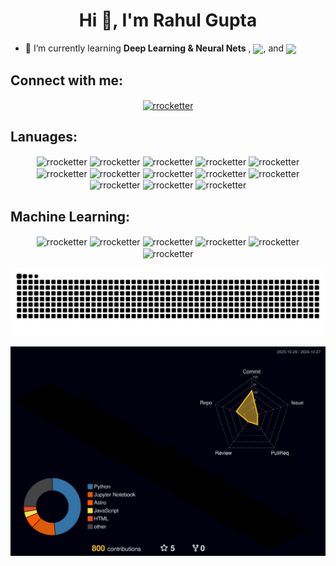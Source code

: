 

<!-- [![Rahul's github activity graph](https://github-readme-activity-graph.vercel.app/graph?username=rrocketter&bg_color=ffcfe9&color=9e4c98&line=9e4c98&point=403d3d&area=true&hide_border=true)]
-->




<!--
**Rrocketter/Rrocketter** is a ✨ _special_ ✨ repository because its `README.md` (this file) appears on your GitHub profile.

Here are some ideas to get you started:

- 🔭 I’m currently working on ...
- 🌱 I’m currently learning ...
- 👯 I’m looking to collaborate on ...
- 🤔 I’m looking for help with ...
- 💬 Ask me about ...
- 📫 How to reach me: ...
- 😄 Pronouns: ...
- ⚡ Fun fact: ...
-->


<h1 align="center">Hi 👋, I'm Rahul Gupta</h1>
<!-- <h3 align="center">Junior at HTHS</h3> -->

 <!-- - 🔭 I’m currently working on **RG-Lang** -->

- 🌱 I’m currently learning **Deep Learning & Neural Nets** , <a target="blank"><img align="center" src="https://img.shields.io/badge/Rust-000000.svg?style=for-the-badge&logo=Rust&logoColor=white" /></a>, and 
<a target="blank"><img align="center" src="https://img.shields.io/badge/C++-00599C.svg?style=for-the-badge&logo=C++&logoColor=white"/></a>

<!-- - 👨‍💻 All of my projects are available at [rgupta.vercel.app](https://rgupta.vercel.app) -->

<!-- - 📝 I regularly write articles on [rahulrocket711.wordpress.com](https://rahulrocket711.wordpress.com) -->


## Connect with me:
<p align="center">
<a href="https://linkedin.com/in/rrocketter" target="blank"><img align="center" src="https://img.shields.io/badge/LinkedIn-0A66C2.svg?style=for-the-badge&logo=LinkedIn&logoColor=white" alt="rrocketter" /></a>
<!-- <a href="https://medium.com/@rahul.rocket711" target="blank"><img align="center" src="https://img.shields.io/badge/Medium-000000.svg?style=for-the-badge&logo=Medium&logoColor=white" alt="@rahul.rocket711" /></a> -->
</p> 

## Lanuages:
<p align="center">
<a target="blank"><img align="center" src="https://img.shields.io/badge/JavaScript-F7DF1E.svg?style=for-the-badge&logo=JavaScript&logoColor=black" alt="rrocketter" /></a>
<a target="blank"><img align="center" src="https://img.shields.io/badge/TypeScript-3178C6.svg?style=for-the-badge&logo=TypeScript&logoColor=white" alt="rrocketter" /></a>
<a target="blank"><img align="center" src="https://img.shields.io/badge/React-61DAFB.svg?style=for-the-badge&logo=React&logoColor=black" alt="rrocketter" /></a>
<a target="blank"><img align="center" src="https://img.shields.io/badge/Next.js-000000.svg?style=for-the-badge&logo=nextdotjs&logoColor=white" alt="rrocketter" /></a>
<a target="blank"><img align="center" src="https://img.shields.io/badge/Expo-000020.svg?style=for-the-badge&logo=Expo&logoColor=white" alt="rrocketter" /></a>
<a target="blank"><img align="center" src="https://img.shields.io/badge/Node.js-339933.svg?style=for-the-badge&logo=nodedotjs&logoColor=whitee" alt="rrocketter" /></a>
<a target="blank"><img align="center" src="https://img.shields.io/badge/HTML5-E34F26.svg?style=for-the-badge&logo=HTML5&logoColor=white" alt="rrocketter" /></a>
<a target="blank"><img align="center" src="https://img.shields.io/badge/CSS3-1572B6.svg?style=for-the-badge&logo=CSS3&logoColor=white" alt="rrocketter" /></a>
<a target="blank"><img align="center" src="https://img.shields.io/badge/Tailwind%20CSS-06B6D4.svg?style=for-the-badge&logo=Tailwind-CSS&logoColor=white" alt="rrocketter" /></a>
<a target="blank"><img align="center" src="https://img.shields.io/badge/Java-ED8B00?style=for-the-badge&logo=openjdk&logoColor=white" alt="rrocketter" /></a>
<a target="blank"><img align="center" src="https://img.shields.io/badge/Lua-2C2D72.svg?style=for-the-badge&logo=Lua&logoColor=white" alt="rrocketter" /></a>
<a target="blank"><img align="center" src="https://img.shields.io/badge/Swift-F05138.svg?style=for-the-badge&logo=Swift&logoColor=white" alt="rrocketter" /></a>
<a target="blank"><img align="center" src="https://img.shields.io/badge/Python-3776AB.svg?style=for-the-badge&logo=Python&logoColor=white" alt="rrocketter" /></a>
</p>

## Machine Learning:
<p align="center">
<a target="blank"><img align="center" src="https://img.shields.io/badge/pandas-150458.svg?style=for-the-badge&logo=pandas&logoColor=white" alt="rrocketter" /></a>
<a target="blank"><img align="center" src="https://img.shields.io/badge/OpenCV-5C3EE8.svg?style=for-the-badge&logo=OpenCV&logoColor=white" alt="rrocketter" /></a>
<a target="blank"><img align="center" src="https://img.shields.io/badge/NumPy-013243.svg?style=for-the-badge&logo=NumPy&logoColor=white" alt="rrocketter" /></a>
<a target="blank"><img align="center" src="https://img.shields.io/badge/TensorFlow-FF6F00.svg?style=for-the-badge&logo=TensorFlow&logoColor=white" alt="rrocketter" /></a>
<a target="blank"><img align="center" src="https://img.shields.io/badge/PyTorch-EE4C2C.svg?style=for-the-badge&logo=PyTorch&logoColor=white" alt="rrocketter" /></a>
<a target="blank"><img align="center" src="https://img.shields.io/badge/scikitlearn-F7931E.svg?style=for-the-badge&logo=scikit-learn&logoColor=white" alt="rrocketter" /></a>
</p>


 <!-- <h3 align="left">Languages and Tools:</h3>
<p align="left"> <a href="https://aws.amazon.com" target="_blank" rel="noreferrer"> <img src="https://raw.githubusercontent.com/devicons/devicon/master/icons/amazonwebservices/amazonwebservices-original-wordmark.svg" alt="aws" width="40" height="40"/> </a> <a href="https://www.w3schools.com/css/" target="_blank" rel="noreferrer"> <img src="https://raw.githubusercontent.com/devicons/devicon/master/icons/css3/css3-original-wordmark.svg" alt="css3" width="40" height="40"/> </a> <a href="https://www.cypress.io" target="_blank" rel="noreferrer"> <img src="https://raw.githubusercontent.com/simple-icons/simple-icons/6e46ec1fc23b60c8fd0d2f2ff46db82e16dbd75f/icons/cypress.svg" alt="cypress" width="40" height="40"/> </a> <a href="https://www.djangoproject.com/" target="_blank" rel="noreferrer"> <img src="https://cdn.worldvectorlogo.com/logos/django.svg" alt="django" width="40" height="40"/> </a> <a href="https://www.docker.com/" target="_blank" rel="noreferrer"> <img src="https://raw.githubusercontent.com/devicons/devicon/master/icons/docker/docker-original-wordmark.svg" alt="docker" width="40" height="40"/> </a> <a href="https://expressjs.com" target="_blank" rel="noreferrer"> <img src="https://raw.githubusercontent.com/devicons/devicon/master/icons/express/express-original-wordmark.svg" alt="express" width="40" height="40"/> </a> <a href="https://www.figma.com/" target="_blank" rel="noreferrer"> <img src="https://www.vectorlogo.zone/logos/figma/figma-icon.svg" alt="figma" width="40" height="40"/> </a> <a href="https://firebase.google.com/" target="_blank" rel="noreferrer"> <img src="https://www.vectorlogo.zone/logos/firebase/firebase-icon.svg" alt="firebase" width="40" height="40"/> </a> <a href="https://cloud.google.com" target="_blank" rel="noreferrer"> <img src="https://www.vectorlogo.zone/logos/google_cloud/google_cloud-icon.svg" alt="gcp" width="40" height="40"/> </a> <a href="https://git-scm.com/" target="_blank" rel="noreferrer"> <img src="https://www.vectorlogo.zone/logos/git-scm/git-scm-icon.svg" alt="git" width="40" height="40"/> </a> <a href="https://www.w3.org/html/" target="_blank" rel="noreferrer"> <img src="https://raw.githubusercontent.com/devicons/devicon/master/icons/html5/html5-original-wordmark.svg" alt="html5" width="40" height="40"/> </a> <a href="https://www.java.com" target="_blank" rel="noreferrer"> <img src="https://raw.githubusercontent.com/devicons/devicon/master/icons/java/java-original.svg" alt="java" width="40" height="40"/> </a> <a href="https://developer.mozilla.org/en-US/docs/Web/JavaScript" target="_blank" rel="noreferrer"> <img src="https://raw.githubusercontent.com/devicons/devicon/master/icons/javascript/javascript-original.svg" alt="javascript" width="40" height="40"/> </a> <a href="https://kubernetes.io" target="_blank" rel="noreferrer"> <img src="https://www.vectorlogo.zone/logos/kubernetes/kubernetes-icon.svg" alt="kubernetes" width="40" height="40"/> </a> <a href="https://www.mongodb.com/" target="_blank" rel="noreferrer"> <img src="https://raw.githubusercontent.com/devicons/devicon/master/icons/mongodb/mongodb-original-wordmark.svg" alt="mongodb" width="40" height="40"/> </a> <a href="https://nodejs.org" target="_blank" rel="noreferrer"> <img src="https://raw.githubusercontent.com/devicons/devicon/master/icons/nodejs/nodejs-original-wordmark.svg" alt="nodejs" width="40" height="40"/> </a> <a href="https://opencv.org/" target="_blank" rel="noreferrer"> <img src="https://www.vectorlogo.zone/logos/opencv/opencv-icon.svg" alt="opencv" width="40" height="40"/> </a> <a href="https://pandas.pydata.org/" target="_blank" rel="noreferrer"> <img src="https://raw.githubusercontent.com/devicons/devicon/2ae2a900d2f041da66e950e4d48052658d850630/icons/pandas/pandas-original.svg" alt="pandas" width="40" height="40"/> </a> <a href="https://www.postgresql.org" target="_blank" rel="noreferrer"> <img src="https://raw.githubusercontent.com/devicons/devicon/master/icons/postgresql/postgresql-original-wordmark.svg" alt="postgresql" width="40" height="40"/> </a> <a href="https://postman.com" target="_blank" rel="noreferrer"> <img src="https://www.vectorlogo.zone/logos/getpostman/getpostman-icon.svg" alt="postman" width="40" height="40"/> </a> <a href="https://www.python.org" target="_blank" rel="noreferrer"> <img src="https://raw.githubusercontent.com/devicons/devicon/master/icons/python/python-original.svg" alt="python" width="40" height="40"/> </a> <a href="https://pytorch.org/" target="_blank" rel="noreferrer"> <img src="https://www.vectorlogo.zone/logos/pytorch/pytorch-icon.svg" alt="pytorch" width="40" height="40"/> </a> <a href="https://reactjs.org/" target="_blank" rel="noreferrer"> <img src="https://raw.githubusercontent.com/devicons/devicon/master/icons/react/react-original-wordmark.svg" alt="react" width="40" height="40"/> </a> <a href="https://reactnative.dev/" target="_blank" rel="noreferrer"> <img src="https://reactnative.dev/img/header_logo.svg" alt="reactnative" width="40" height="40"/> </a> <a href="https://scikit-learn.org/" target="_blank" rel="noreferrer"> <img src="https://upload.wikimedia.org/wikipedia/commons/0/05/Scikit_learn_logo_small.svg" alt="scikit_learn" width="40" height="40"/> </a> <a href="https://developer.apple.com/swift/" target="_blank" rel="noreferrer"> <img src="https://raw.githubusercontent.com/devicons/devicon/master/icons/swift/swift-original.svg" alt="swift" width="40" height="40"/> </a> <a href="https://tailwindcss.com/" target="_blank" rel="noreferrer"> <img src="https://www.vectorlogo.zone/logos/tailwindcss/tailwindcss-icon.svg" alt="tailwind" width="40" height="40"/> </a> <a href="https://www.tensorflow.org" target="_blank" rel="noreferrer"> <img src="https://www.vectorlogo.zone/logos/tensorflow/tensorflow-icon.svg" alt="tensorflow" width="40" height="40"/> </a> <a href="https://www.typescriptlang.org/" target="_blank" rel="noreferrer"> <img src="https://raw.githubusercontent.com/devicons/devicon/master/icons/typescript/typescript-original.svg" alt="typescript" width="40" height="40"/> </a> </p> -->

<!-- ![Rahul's GitHub stats](https://github-readme-stats.vercel.app/api?username=rrocketter&show_icons=true&theme=radical) 

![Top Langs](https://github-readme-stats.vercel.app/api/top-langs/?username=rrocketter&layout=compact&theme=radical) -->

<!-- [![GitHub Streak](https://streak-stats.demolab.com?user=Rrocketter&theme=radical)](https://git.io/streak-stats) -->

<img src="https://raw.githubusercontent.com/rrocketter/rrocketter/output/snake.svg" alt="Snake animation" />

![3D GitHub](./profile-3d-contrib/profile-night-rainbow.svg)
